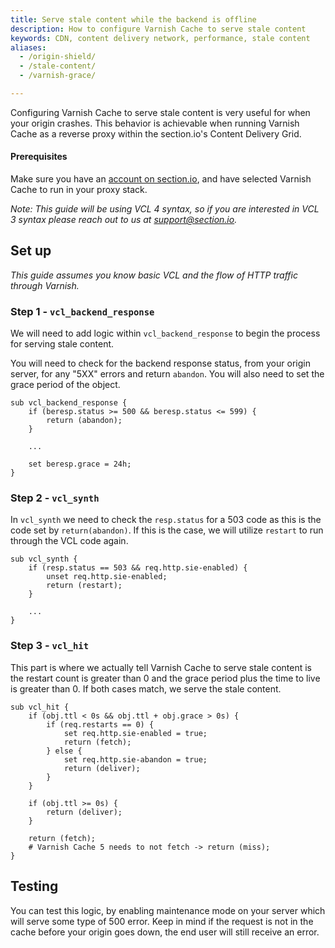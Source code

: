 ```yaml
---
title: Serve stale content while the backend is offline
description: How to configure Varnish Cache to serve stale content
keywords: CDN, content delivery network, performance, stale content
aliases:
  - /origin-shield/
  - /stale-content/
  - /varnish-grace/

---
```


Configuring Varnish Cache to serve stale content is very useful for when your origin crashes. This behavior is achievable when running Varnish Cache as a reverse proxy within the section.io's Content Delivery Grid.

#### Prerequisites

Make sure you have an [account on section.io](https://www.section.io/sign-up/), and have selected Varnish Cache to run in your proxy stack.

_Note: This guide will be using VCL 4 syntax, so if you are interested in VCL 3 syntax please reach out to us at support@section.io._

## Set up

_This guide assumes you know basic VCL and the flow of HTTP traffic through Varnish._

### Step 1 - `vcl_backend_response`

We will need to add logic within `vcl_backend_response` to begin the process for serving stale content.

You will need to check for the backend response status, from your origin server, for any "5XX" errors and return `abandon`. You will also need to set the grace period of the object.

    sub vcl_backend_response {
        if (beresp.status >= 500 && beresp.status <= 599) {
            return (abandon);
        }

        ...

        set beresp.grace = 24h;
    }

### Step 2 - `vcl_synth`

In `vcl_synth` we need to check the `resp.status` for a 503 code as this is the code set by `return(abandon)`. If this is the case, we will utilize `restart` to run through the VCL code again.

    sub vcl_synth {
        if (resp.status == 503 && req.http.sie-enabled) {
            unset req.http.sie-enabled;
            return (restart);
        }

        ...
    }

### Step 3 - `vcl_hit`

This part is where we actually tell Varnish Cache to serve stale content is the restart count is greater than 0 and the grace period plus the time to live is greater than 0. If both cases match, we serve the stale content.

    sub vcl_hit {
        if (obj.ttl < 0s && obj.ttl + obj.grace > 0s) {
            if (req.restarts == 0) {
                set req.http.sie-enabled = true;
                return (fetch);
            } else {
                set req.http.sie-abandon = true;
                return (deliver);
            }
        }

        if (obj.ttl >= 0s) {
            return (deliver);
        }

        return (fetch);
        # Varnish Cache 5 needs to not fetch -> return (miss);
    }

## Testing

You can test this logic, by enabling maintenance mode on your server which will serve some type of 500 error. Keep in mind if the request is not in the cache before your origin goes down, the end user will still receive an error.
